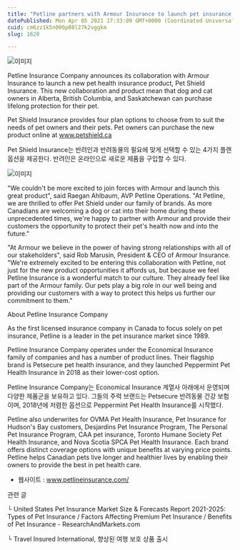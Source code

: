 ```yaml
---
title: "Petline partners with Armour Insurance to launch pet insurance product"
datePublished: Mon Apr 05 2021 17:33:09 GMT+0000 (Coordinated Universal Time)
cuid: cm6zz1k5n000p08l27k2vggkm
slug: 1620

---
```



![이미지](https://cdn.hashnode.com/res/hashnode/image/upload/v1739247476753/2e5d8f38-2d3c-4b1f-80e5-096492bbb540.png)

Petline Insurance Company announces its collaboration with Armour Insurance to launch a new pet health insurance product, Pet Shield Insurance. This new collaboration and product mean that dog and cat owners in Alberta, British Columbia, and Saskatchewan can purchase lifelong protection for their pet.

Pet Shield Insurance provides four plan options to choose from to suit the needs of pet owners and their pets. Pet owners can purchase the new product online at www.petshield.ca

Pet Shield Insurance는 반려인과 반려동물의 필요에 맞게 선택할 수 있는 4가지 플랜 옵션을 제공한다. 반려인은 온라인으로 새로운 제품을 구입할 수 있다.

![이미지](https://cdn.hashnode.com/res/hashnode/image/upload/v1739247478325/981cd3c2-8780-466f-8068-ac11caee4fcd.jpeg)

"We couldn't be more excited to join forces with Armour and launch this great product", said Raegan Ahlbaum, AVP Petline Operations. "At Petline, we are thrilled to offer Pet Shield under our family of brands. As more Canadians are welcoming a dog or cat into their home during these unprecedented times, we're happy to partner with Armour and provide their customers the opportunity to protect their pet's health now and into the future."

"At Armour we believe in the power of having strong relationships with all of our stakeholders", said Rob Marusin, President & CEO of Armour Insurance. "We're extremely excited to be entering this collaboration with Petline, not just for the new product opportunities it affords us, but because we feel Petline Insurance is a wonderful match to our culture. They already feel like part of the Armour family. Our pets play a big role in our well being and providing our customers with a way to protect this helps us further our commitment to them."

About Petline Insurance Company

As the first licensed insurance company in Canada to focus solely on pet insurance, Petline is a leader in the pet insurance market since 1989.

Petline Insurance Company operates under the Economical Insurance family of companies and has a number of product lines. Their flagship brand is Petsecure pet health insurance, and they launched Peppermint Pet Health Insurance in 2018 as their lower-cost option.

Petline Insurance Company는 Economical Insurance 계열사 아래에서 운영되며 다양한 제품군을 보유하고 있다. 그들의 주력 브랜드는 Petsecure 반려동물 건강 보험이며, 2018년에 저렴한 옵션으로 Peppermint Pet Health Insurance를 시작했다.

Petline also underwrites for OVMA Pet Health Insurance, Pet Insurance for Hudson's Bay customers, Desjardins Pet Insurance Program, The Personal Pet Insurance Program, CAA pet insurance, Toronto Humane Society Pet Health Insurance, and Nova Scotia SPCA Pet Health Insurance. Each brand offers distinct coverage options with unique benefits at varying price points. Petline helps Canadian pets live longer and healthier lives by enabling their owners to provide the best in pet health care.

- 웹사이트 : www.petlineinsurance.com/

관련 글

└ United States Pet Insurance Market Size & Forecasts Report 2021-2025: Types of Pet Insurance / Factors Affecting Premium Pet Insurance / Benefits of Pet Insurance - ResearchAndMarkets.com

└ Travel Insured International, 향상된 여행 보호 상품 출시